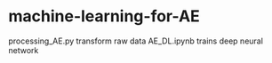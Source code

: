 # machine-learning-for-AE
processing_AE.py transform raw data
AE_DL.ipynb trains deep neural network
